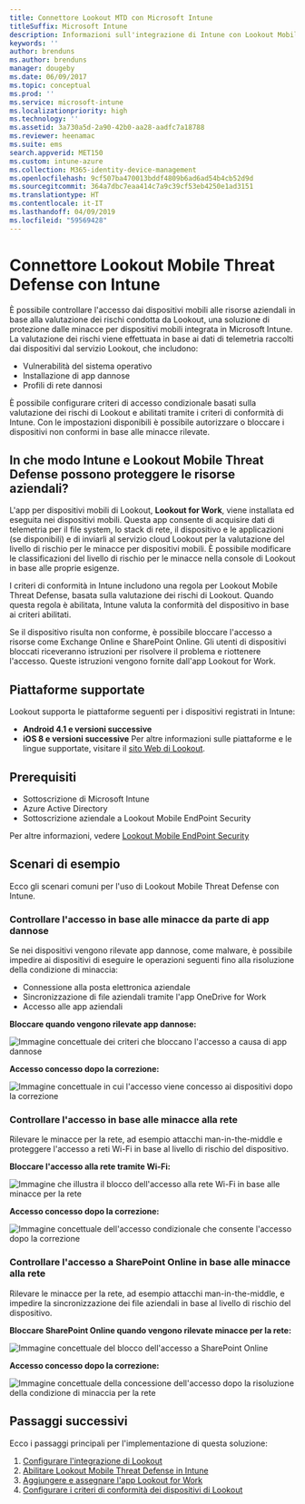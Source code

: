 ```yaml
---
title: Connettore Lookout MTD con Microsoft Intune
titleSuffix: Microsoft Intune
description: Informazioni sull'integrazione di Intune con Lookout Mobile Threat Defense (MTD) per controllare l'accesso dei dispositivi mobili alle risorse aziendali.
keywords: ''
author: brenduns
ms.author: brenduns
manager: dougeby
ms.date: 06/09/2017
ms.topic: conceptual
ms.prod: ''
ms.service: microsoft-intune
ms.localizationpriority: high
ms.technology: ''
ms.assetid: 3a730a5d-2a90-42b0-aa28-aadfc7a18788
ms.reviewer: heenamac
ms.suite: ems
search.appverid: MET150
ms.custom: intune-azure
ms.collection: M365-identity-device-management
ms.openlocfilehash: 9cf507ba470013bddf4809b6ad6ad54b4cb52d9d
ms.sourcegitcommit: 364a7dbc7eaa414c7a9c39cf53eb4250e1ad3151
ms.translationtype: HT
ms.contentlocale: it-IT
ms.lasthandoff: 04/09/2019
ms.locfileid: "59569428"
---
```

# <a name="lookout-mobile-threat-defense-connector-with-intune"></a>Connettore Lookout Mobile Threat Defense con Intune

È possibile controllare l'accesso dai dispositivi mobili alle risorse aziendali in base alla valutazione dei rischi condotta da Lookout, una soluzione di protezione dalle minacce per dispositivi mobili integrata in Microsoft Intune. La valutazione dei rischi viene effettuata in base ai dati di telemetria raccolti dai dispositivi dal servizio Lookout, che includono:
- Vulnerabilità del sistema operativo
- Installazione di app dannose
- Profili di rete dannosi

È possibile configurare criteri di accesso condizionale basati sulla valutazione dei rischi di Lookout e abilitati tramite i criteri di conformità di Intune. Con le impostazioni disponibili è possibile autorizzare o bloccare i dispositivi non conformi in base alle minacce rilevate.

## <a name="how-do-intune-and-lookout-mobile-threat-defense-help-protect-company-resources"></a>In che modo Intune e Lookout Mobile Threat Defense possono proteggere le risorse aziendali?
L'app per dispositivi mobili di Lookout, **Lookout for Work**, viene installata ed eseguita nei dispositivi mobili. Questa app consente di acquisire dati di telemetria per il file system, lo stack di rete, il dispositivo e le applicazioni (se disponibili) e di inviarli al servizio cloud Lookout per la valutazione del livello di rischio per le minacce per dispositivi mobili. È possibile modificare le classificazioni del livello di rischio per le minacce nella console di Lookout in base alle proprie esigenze.  

I criteri di conformità in Intune includono una regola per Lookout Mobile Threat Defense, basata sulla valutazione dei rischi di Lookout. Quando questa regola è abilitata, Intune valuta la conformità del dispositivo in base ai criteri abilitati.

Se il dispositivo risulta non conforme, è possibile bloccare l'accesso a risorse come Exchange Online e SharePoint Online. Gli utenti di dispositivi bloccati riceveranno istruzioni per risolvere il problema e riottenere l'accesso. Queste istruzioni vengono fornite dall'app Lookout for Work.

## <a name="supported-platforms"></a>Piattaforme supportate
Lookout supporta le piattaforme seguenti per i dispositivi registrati in Intune:
* **Android 4.1 e versioni successive**
* **iOS 8 e versioni successive** Per altre informazioni sulle piattaforme e le lingue supportate, visitare il [sito Web di Lookout](https://personal.support.lookout.com/hc/articles/114094140253).

## <a name="prerequisites"></a>Prerequisiti
* Sottoscrizione di Microsoft Intune
* Azure Active Directory
* Sottoscrizione aziendale a Lookout Mobile EndPoint Security  

Per altre informazioni, vedere [Lookout Mobile EndPoint Security](https://www.lookout.com/products/mobile-endpoint-security)

## <a name="sample-scenarios"></a>Scenari di esempio

Ecco gli scenari comuni per l'uso di Lookout Mobile Threat Defense con Intune.

### <a name="control-access-based-on-threats-from-malicious-apps"></a>Controllare l'accesso in base alle minacce da parte di app dannose
Se nei dispositivi vengono rilevate app dannose, come malware, è possibile impedire ai dispositivi di eseguire le operazioni seguenti fino alla risoluzione della condizione di minaccia:
* Connessione alla posta elettronica aziendale
* Sincronizzazione di file aziendali tramite l'app OneDrive for Work
* Accesso alle app aziendali

**Bloccare quando vengono rilevate app dannose:**

![Immagine concettuale dei criteri che bloccano l'accesso a causa di app dannose](./media/malicious-apps-blocked.png)

**Accesso concesso dopo la correzione:**

![Immagine concettuale in cui l'accesso viene concesso ai dispositivi dopo la correzione](./media/malicious-apps-unblocked.png)

### <a name="control-access-based-on-threat-to-network"></a>Controllare l'accesso in base alle minacce alla rete
Rilevare le minacce per la rete, ad esempio attacchi man-in-the-middle e proteggere l'accesso a reti Wi-Fi in base al livello di rischio del dispositivo.

**Bloccare l'accesso alla rete tramite Wi-Fi:**

![Immagine che illustra il blocco dell'accesso alla rete Wi-Fi in base alle minacce per la rete](./media/network-wifi-blocked.png)

**Accesso concesso dopo la correzione:**

![Immagine concettuale dell'accesso condizionale che consente l'accesso dopo la correzione](./media/network-wifi-unblocked.png)
### <a name="control-access-to-sharepoint-online-based-on-threat-to-network"></a>Controllare l'accesso a SharePoint Online in base alle minacce alla rete

Rilevare le minacce per la rete, ad esempio attacchi man-in-the-middle, e impedire la sincronizzazione dei file aziendali in base al livello di rischio del dispositivo.

**Bloccare SharePoint Online quando vengono rilevate minacce per la rete:**

![Immagine concettuale del blocco dell'accesso a SharePoint Online](./media/network-spo-blocked.png)


**Accesso concesso dopo la correzione:**

![Immagine concettuale della concessione dell'accesso dopo la risoluzione della condizione di minaccia per la rete](./media/network-spo-unblocked.png)

## <a name="next-steps"></a>Passaggi successivi
Ecco i passaggi principali per l'implementazione di questa soluzione:
1.  [Configurare l'integrazione di Lookout](lookout-mtd-connector-integration.md)
2.  [Abilitare Lookout Mobile Threat Defense in Intune](mtd-connector-enable.md)
3.  [Aggiungere e assegnare l'app Lookout for Work](mtd-apps-ios-app-configuration-policy-add-assign.md)
4.  [Configurare i criteri di conformità dei dispositivi di Lookout](mtd-device-compliance-policy-create.md)
